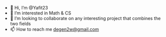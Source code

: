 - 👋 Hi, I’m @Yafit23
- 👀 I’m interested in Math & CS
- 💞️ I’m looking to collaborate on any interesting project that combines the two fields 
- 📫 How to reach me degen2w@gmail.com

<!---
Yafit23/Yafit23 is a ✨ special ✨ repository because its `README.md` (this file) appears on your GitHub profile.
You can click the Preview link to take a look at your changes.
--->
